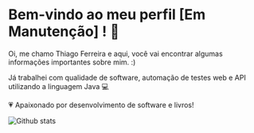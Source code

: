 # Bem-vindo ao meu perfil [Em Manutenção] ! 👋

Oi, me chamo Thiago Ferreira e aqui, você vai encontrar algumas informações importantes sobre mim. :)

Já trabalhei com qualidade de software, automação de testes web e API utilizando a linguagem Java 💻

💗 Apaixonado por desenvolvimento de software e livros!

![Github stats](https://github-readme-stats.vercel.app/api?username=yourGithubUsername)
